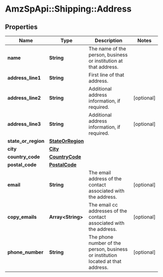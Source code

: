 # AmzSpApi::Shipping::Address

## Properties
Name | Type | Description | Notes
------------ | ------------- | ------------- | -------------
**name** | **String** | The name of the person, business or institution at that address. | 
**address_line1** | **String** | First line of that address. | 
**address_line2** | **String** | Additional address information, if required. | [optional] 
**address_line3** | **String** | Additional address information, if required. | [optional] 
**state_or_region** | [**StateOrRegion**](StateOrRegion.md) |  | 
**city** | [**City**](City.md) |  | 
**country_code** | [**CountryCode**](CountryCode.md) |  | 
**postal_code** | [**PostalCode**](PostalCode.md) |  | 
**email** | **String** | The email address of the contact associated with the address. | [optional] 
**copy_emails** | **Array&lt;String&gt;** | The email cc addresses of the contact associated with the address. | [optional] 
**phone_number** | **String** | The phone number of the person, business or institution located at that address. | [optional] 

